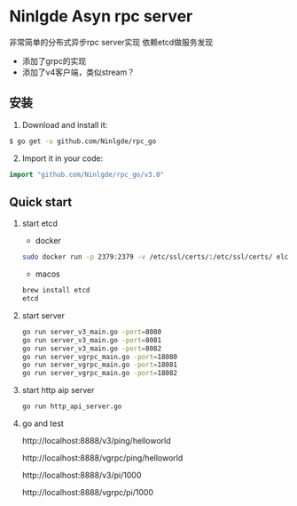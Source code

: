 # Ninlgde Asyn rpc server
非常简单的分布式异步rpc server实现
依赖etcd做服务发现

* 添加了grpc的实现
* 添加了v4客户端，类似stream？

## 安装
1. Download and install it:

```sh
$ go get -u github.com/Ninlgde/rpc_go
```

2. Import it in your code:

```go
import "github.com/Ninlgde/rpc_go/v3.0"
```

## Quick start
1. start etcd
    * docker 
    ```sh
    sudo docker run -p 2379:2379 -v /etc/ssl/certs/:/etc/ssl/certs/ elcolio/etcd
    ```
    
    * macos
    ```sh
    brew install etcd
    etcd
    ```
    
2. start server
    ```sh
    go run server_v3_main.go -port=8080
    go run server_v3_main.go -port=8081
    go run server_v3_main.go -port=8082
    go run server_vgrpc_main.go -port=18080
    go run server_vgrpc_main.go -port=18081
    go run server_vgrpc_main.go -port=18082
    ```
    
3. start http aip server
    ```sh
    go run http_api_server.go
    ```
    
4. go and test
    
    http://localhost:8888/v3/ping/helloworld
    
    http://localhost:8888/vgrpc/ping/helloworld
    
    http://localhost:8888/v3/pi/1000
    
    http://localhost:8888/vgrpc/pi/1000